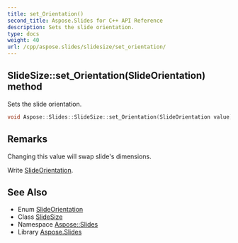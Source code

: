 ```yaml
---
title: set_Orientation()
second_title: Aspose.Slides for C++ API Reference
description: Sets the slide orientation.
type: docs
weight: 40
url: /cpp/aspose.slides/slidesize/set_orientation/
---
```

## SlideSize::set_Orientation(SlideOrientation) method


Sets the slide orientation.

```cpp
void Aspose::Slides::SlideSize::set_Orientation(SlideOrientation value) override
```

## Remarks


Changing this value will swap slide's dimensions.

Write [SlideOrientation](../../slideorientation/). 
## See Also

* Enum [SlideOrientation](../slideorientation/)
* Class [SlideSize](./)
* Namespace [Aspose::Slides](../)
* Library [Aspose.Slides](../../)